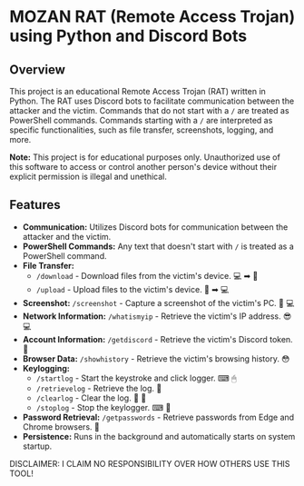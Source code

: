 # MOZAN RAT (Remote Access Trojan) using Python and Discord Bots

## Overview

This project is an educational Remote Access Trojan (RAT) written in Python. The RAT uses Discord bots to facilitate communication between the attacker and the victim. Commands that do not start with a `/` are treated as PowerShell commands. Commands starting with a `/` are interpreted as specific functionalities, such as file transfer, screenshots, logging, and more.

**Note:** This project is for educational purposes only. Unauthorized use of this software to access or control another person's device without their explicit permission is illegal and unethical.

## Features

- **Communication:** Utilizes Discord bots for communication between the attacker and the victim.
- **PowerShell Commands:** Any text that doesn't start with `/` is treated as a PowerShell command.
- **File Transfer:**
  - `/download` - Download files from the victim's device. 💻 ➡ 📁
  - `/upload` - Upload files to the victim's device. 📁 ➡ 💻
- **Screenshot:** `/screenshot` - Capture a screenshot of the victim's PC. 📸 💻
- **Network Information:** `/whatismyip` - Retrieve the victim's IP address. 😎 💻
- **Account Information:** `/getdiscord` - Retrieve the victim's Discord token. 🤣
- **Browser Data:** `/showhistory` - Retrieve the victim's browsing history. 😳
- **Keylogging:**
  - `/startlog` - Start the keystroke and click logger. ⌨ 🖱
  - `/retrievelog` - Retrieve the log. 📜
  - `/clearlog` - Clear the log. 📜 🚮
  - `/stoplog` - Stop the keylogger. ⌨ 🤚
- **Password Retrieval:** `/getpasswords` - Retrieve passwords from Edge and Chrome browsers. 🔐
- **Persistence:** Runs in the background and automatically starts on system startup.

DISCLAIMER: I CLAIM NO RESPONSIBILITY OVER HOW OTHERS USE THIS TOOL!
